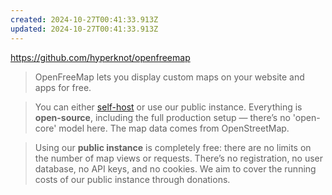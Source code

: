 ```yaml
---
created: 2024-10-27T00:41:33.913Z
updated: 2024-10-27T00:41:33.913Z
---
```

https://github.com/hyperknot/openfreemap

> OpenFreeMap lets you display custom maps on your website and apps for free.

> You can either [self-host](https://github.com/hyperknot/openfreemap/blob/main/docs/self_hosting.md) or use our public instance. Everything is **open-source**, including the full production setup — there’s no 'open-core' model here. The map data comes from OpenStreetMap.

>Using our **public instance** is completely free: there are no limits on the number of map views or requests. There’s no registration, no user database, no API keys, and no cookies. We aim to cover the running costs of our public instance through donations.